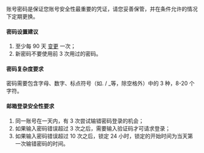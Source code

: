 账号密码是保证您账号安全性最重要的凭证，请您妥善保管，并在条件允许的情况下定期更换。

#### 密码设置建议
1.	至少每 90 天 [变更](http://console.tcecqpoc.fsphere.cn/developer/security) 一次；
2.	新密码不要使用前 3 次用过的密码。

#### 密码复杂度要求
密码需要包含字母、数字、标点符号（如. / _等，除空格外）中的 3 种，8-20 个字符。

#### 邮箱登录安全性要求
1.	同一账号在一天内，有 3 次尝试输错密码登录的机会；
2.	如果输入密码错误超过 3 次之后，需要输入验证码才可请求登录；
3.	如果输入密码错误超过 10 次之后，锁定 24 小时，锁定的开始时间为当天第一次输错密码的时间。
